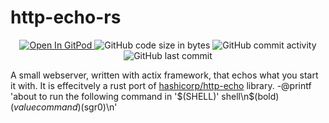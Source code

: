# http-echo-rs

<p align="center">
  <a href="https://gitpod.io#https://github.com/da-moon/http-echo-rs">
    <img src="https://img.shields.io/badge/open%20in-gitpod-blue?logo=gitpod" alt="Open In GitPod">
  </a>
  <img src="https://img.shields.io/github/languages/code-size/da-moon/http-echo-rs" alt="GitHub code size in bytes">
  <img src="https://img.shields.io/github/commit-activity/w/da-moon/http-echo-rs" alt="GitHub commit activity">
  <img src="https://img.shields.io/github/last-commit/da-moon/http-echo-rs/master" alt="GitHub last commit">
</p>

A small webserver, written with actix framework, that echos what you start it with. 
It is effecitvely a rust port of [hashicorp/http-echo](https://github.com/hashicorp/http-echo) library.
	-@printf 'about to run the following command in '$(SHELL)' shell\n$(bold)$(value command)$(sgr0)\n'
